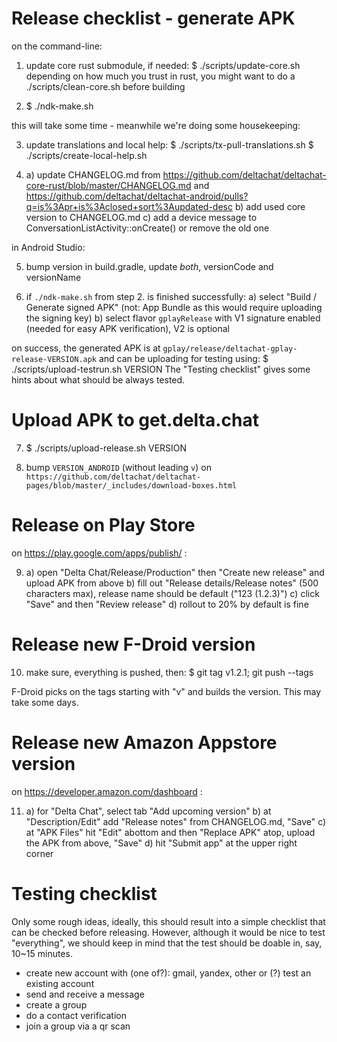 # Release checklist - generate APK

on the command-line:

1. update core rust submodule, if needed:
   $ ./scripts/update-core.sh
   depending on how much you trust in rust, you might want to do a
   ./scripts/clean-core.sh before building

2. $ ./ndk-make.sh

this will take some time - meanwhile we're doing some housekeeping:

3. update translations and local help:
   $ ./scripts/tx-pull-translations.sh
   $ ./scripts/create-local-help.sh

4. a) update CHANGELOG.md
      from https://github.com/deltachat/deltachat-core-rust/blob/master/CHANGELOG.md
      and https://github.com/deltachat/deltachat-android/pulls?q=is%3Apr+is%3Aclosed+sort%3Aupdated-desc
   b) add used core version to CHANGELOG.md
   c) add a device message to ConversationListActivity::onCreate()
      or remove the old one

in Android Studio:

5. bump version in build.gradle,
   update _both_, versionCode and versionName

6. if `./ndk-make.sh` from step 2. is finished successfully:
   a) select "Build / Generate signed APK"
      (not: App Bundle as this would require uploading the signing key)
   b) select flavor `gplayRelease` with V1 signature enabled
      (needed for easy APK verification), V2 is optional

on success, the generated APK is at
`gplay/release/deltachat-gplay-release-VERSION.apk`
and can be uploading for testing using:
$ ./scripts/upload-testrun.sh VERSION
The "Testing checklist" gives some hints about what should be always tested.


# Upload APK to get.delta.chat

7. $ ./scripts/upload-release.sh VERSION

8. bump `VERSION_ANDROID` (without leading `v`) on
   `https://github.com/deltachat/deltachat-pages/blob/master/_includes/download-boxes.html`


# Release on Play Store

on https://play.google.com/apps/publish/ :

9. a) open "Delta Chat/Release/Production"
      then "Create new release" and upload APK from above
   b) fill out "Release details/Release notes" (500 characters max),
      release name should be default ("123 (1.2.3)")
   c) click "Save" and then "Review release"
   d) rollout to 20% by default is fine


# Release new F-Droid version

10. make sure, everything is pushed, then:
    $ git tag v1.2.1; git push --tags
    
F-Droid picks on the tags starting with "v" and builds the version.
This may take some days.


# Release new Amazon Appstore version

on https://developer.amazon.com/dashboard :

11. a) for "Delta Chat", select tab "Add upcoming version"
    b) at "Description/Edit" add "Release notes" from CHANGELOG.md, "Save"
	c) at "APK Files" hit "Edit" abottom and then "Replace APK" atop,
       upload the APK from above, "Save"
	d) hit "Submit app" at the upper right corner


# Testing checklist

Only some rough ideas, ideally, this should result into a simple checklist
that can be checked before releasing.
However, although it would be nice to test "everything", we should keep in mind
that the test should be doable in, say, 10~15 minutes.
- create new account with (one of?): gmail, yandex, other
  or (?) test an existing account
- send and receive a message
- create a group
- do a contact verification
- join a group via a qr scan
